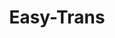 ---
title: "Easy-Trans"
description: " Data translation with an annotation.Write 30% less code"
subDesc: " Data translation with an annotation.Write 30% less code"
feature1Img: ""
feature1Title: ""
feature1Desc: ""
feature2Img: ""
feature2Title: ""
feature2Desc: ""
feature3Img: ""
feature3Title: ""
feature3Desc: ""
feature4Img: ""
feature4Title: ""
feature4Desc: ""
feature5Img: ""
feature5Title: ""
feature5Desc: ""
feature6Img: ""
feature6Title: ""
feature6Desc: ""
startUp: "开始"
link: "http://easy-trans.fhs-opensource.top"
github: ""
gitee: "https://gitee.com/dromara/easy_trans"
level: "tool"
weight: 14
showIntroduce: false
showFeature: false
icon: "/img/logo/easyTrans.png"
---